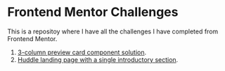 # Frontend Mentor Challenges

This is a repositoy where I have all the challenges I have completed from Frontend Mentor.

1. [3-column preview card component solution](https://fermop.github.io/Frontend_Mentor/01-3-column_preview_card_component/).
2. [Huddle landing page with a single introductory section](https://fermop.github.io/Frontend_Mentor/02-Huddle_landing_page_with_a_single_introductory_section/).